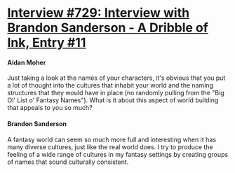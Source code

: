 # [Interview #729: Interview with Brandon Sanderson - A Dribble of Ink, Entry #11](https://www.theoryland.com/intvmain.php?i=729#11)

#### Aidan Moher

Just taking a look at the names of your characters, it's obvious that you put a lot of thought into the cultures that inhabit your world and the naming structures that they would have in place (no randomly pulling from the "Big Ol' List o' Fantasy Names"). What is it about this aspect of world building that appeals to you so much?

#### Brandon Sanderson

A fantasy world can seem so much more full and interesting when it has many diverse cultures, just like the real world does. I try to produce the feeling of a wide range of cultures in my fantasy settings by creating groups of names that sound culturally consistent.

